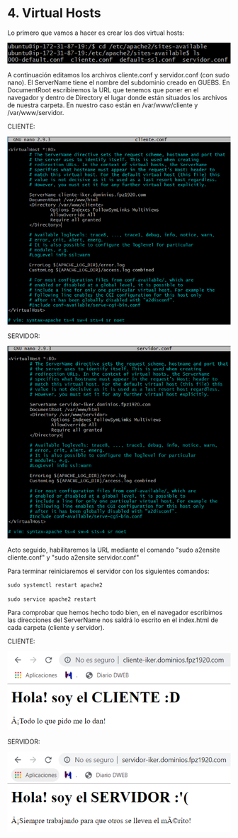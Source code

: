 # 4. Virtual Hosts

Lo primero que vamos a hacer es crear los dos virtual hosts:

![](images/tarea-4/virtual_hosts.PNG)

A continuación editamos los archivos cliente.conf y servidor.conf (con sudo nano). El ServerName tiene el nombre del subdominio creado en GUEBS. En DocumentRoot escribiremos la URL que tenemos que poner en el navegador y dentro de Directory el lugar donde están situados los archivos de nuestra carpeta. En nuestro caso están en /var/www/cliente y /var/www/servidor.

CLIENTE:

![](images/tarea-4/cliente.conf.PNG)

SERVIDOR:

![](images/tarea-4/servidor.conf.PNG)

Acto seguido, habilitaremos la URL mediante el comando "sudo a2ensite cliente.conf" y "sudo a2ensite servidor.conf"

Para terminar reiniciaremos el servidor con los siguientes comandos:

    sudo systemctl restart apache2

    sudo service apache2 restart

Para comprobar que hemos hecho todo bien, en el navegador escribimos las direcciones del ServerName nos saldrá lo escrito en el index.html de cada carpeta (cliente y servidor).

CLIENTE:

![](images/tarea-4/cliente.PNG)

SERVIDOR:

![](images/tarea-4/servidor.PNG)

